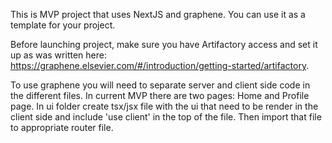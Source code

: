 This is MVP project that uses NextJS and graphene. You can use it as a template for your project.

Before launching project, make sure you have Artifactory access and set it up as was written here: https://graphene.elsevier.com/#/introduction/getting-started/artifactory.

To use graphene you will need to separate server and client side code in the different files.
In current MVP there are two pages: Home and Profile page. In ui folder create tsx/jsx file with the ui that need to be render in the client side and include 'use client' in the top of the file. Then import that file to appropriate router file.
